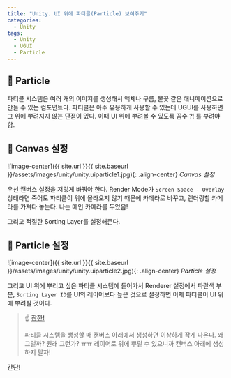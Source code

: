 ```yaml
---
title: "Unity. UI 위에 파티클(Particle) 보여주기"
categories:
  - Unity
tags:
  - Unity
  - UGUI
  - Particle
---
```


## 🌟 Particle

파티클 시스템은 여러 개의 이미지를 생성해서 액체나 구름, 불꽃 같은 애니메이션으로 만들 수 있는 컴포넌트다. 파티클은 아주 유용하게 사용할 수 있는데 UGUI를 사용하면 그 위에 뿌려지지 않는 단점이 있다. 이때 UI 위에 뿌려볼 수 있도록 꼼수 ?! 를 부려야 함.

## 🌟 Canvas 설정

![image-center]({{ site.url }}{{ site.baseurl }}/assets/images/unity/unity.uiparticle1.jpg){: .align-center} _Canvas 설정_

우선 캔버스 설정을 저렇게 바꿔야 한다. Render Mode가 `Screen Space - Overlay` 상태라면 죽어도 파티클이 위에 올라오지 않기 때문에 카메라로 바꾸고, 랜더링할 카메라를 가져다 놓는다. 나는 메인 카메라를 두었음! 

그리고 적절한 Sorting Layer를 설정해준다. 

## 🌟 Particle 설정

![image-center]({{ site.url }}{{ site.baseurl }}/assets/images/unity/unity.uiparticle2.jpg){: .align-center} _Particle 설정_

그리고 UI 위에 뿌리고 싶은 파티클 시스템에 들어가서 Renderer 설정에서 파란색 부분, `Sorting Layer ID`를 UI의 레이어보다 높은 것으로 설정하면 이제 파티클이 UI 위에 뿌려질 것이다.

>  ☝ **<u>잠깐!</u>** 
>
> 파티클 시스템을 생성할 때 캔버스 아래에서 생성하면 이상하게 작게 나온다. 왜 그럴까? 원래 그런가? ㅠㅠ 레이어로 위에 뿌릴 수 있으니까 캔버스 아래에 생성하지 말자!



간단!